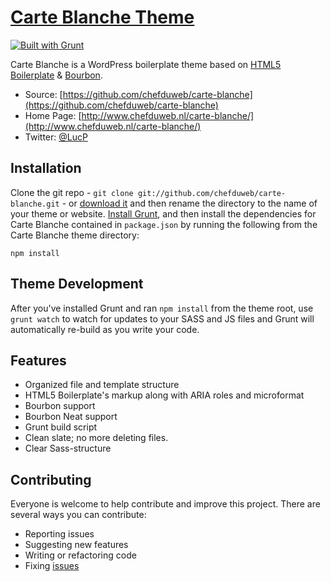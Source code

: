 # [Carte Blanche Theme](http://www.chefduweb.nl/carte-blanche)

[![Built with Grunt](https://cdn.gruntjs.com/builtwith.png)](http://gruntjs.com/)

Carte Blanche is a WordPress boilerplate theme based on [HTML5 Boilerplate](http://html5boilerplate.com/) & [Bourbon](http://bourbon.io/). 

* Source: [https://github.com/chefduweb/carte-blanche](https://github.com/chefduweb/carte-blanche)
* Home Page: [http://www.chefduweb.nl/carte-blanche/](http://www.chefduweb.nl/carte-blanche/)
* Twitter: [@LucP](https://twitter.com/LucP)

## Installation

Clone the git repo - `git clone git://github.com/chefduweb/carte-blanche.git` - or [download it](https://github.com/chefduweb/carte-blanche/zipball/master) and then rename the directory to the name of your theme or website. [Install Grunt](http://gruntjs.com/getting-started), and then install the dependencies for Carte Blanche contained in `package.json` by running the following from the Carte Blanche theme directory:

```
npm install
```

## Theme Development

After you've installed Grunt and ran `npm install` from the theme root, use `grunt watch` to watch for updates to your SASS and JS files and Grunt will automatically re-build as you write your code.


## Features

* Organized file and template structure
* HTML5 Boilerplate's markup along with ARIA roles and microformat
* Bourbon support
* Bourbon Neat support
* Grunt build script
* Clean slate; no more deleting files.
* Clear Sass-structure


## Contributing

Everyone is welcome to help contribute and improve this project. There are several ways you can contribute:

* Reporting issues
* Suggesting new features
* Writing or refactoring code
* Fixing [issues](https://github.com/chefduweb/carte-blanche/issues)
